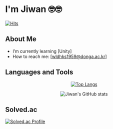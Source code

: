 # I'm Jiwan 🤓🤓
[![Hits](https://hits.seeyoufarm.com/api/count/incr/badge.svg?url=https%3A%2F%2Fgithub.com%2Fwldhks1959%2Fhit-counter&count_bg=%2379C83D&title_bg=%23555555&icon=&icon_color=%23E7E7E7&title=hits&edge_flat=false)](https://hits.seeyoufarm.com)
## About Me
- I’m currently learning [Unity]
- How to reach me: [wldhks1959@donga.ac.kr]


## Languages and Tools
<div align="center">
  
[![Top Langs](https://github-readme-stats.vercel.app/api/top-langs/?username=wldhks1959&layout=compact)](https://github.com/anuraghazra/github-readme-stats)

![Jiwan's GitHub stats](https://github-readme-stats.vercel.app/api?username=wldhks1959&show_icons=true&theme=radical)

</div>

## Solved.ac  
[![Solved.ac Profile](http://mazassumnida.wtf/api/generate_badge?boj=wldhks1959)](https://solved.ac/wldhks1959)
